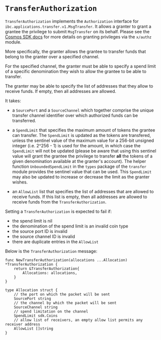 # `TransferAuthorization`

`TransferAuthorization` implements the `Authorization` interface for `ibc.applications.transfer.v1.MsgTransfer`. It allows a granter to grant a grantee the privilege to submit `MsgTransfer` on its behalf. Please see the [Cosmos SDK docs](https://docs.cosmos.network/v0.47/modules/authz) for more details on granting privileges via the `x/authz` module.

More specifically, the granter allows the grantee to transfer funds that belong to the granter over a specified channel.

For the specified channel, the granter must be able to specify a spend limit of a specific denomination they wish to allow the grantee to be able to transfer.

The granter may be able to specify the list of addresses that they allow to receive funds. If empty, then all addresses are allowed.


It takes: 

- a `SourcePort` and a `SourceChannel` which together comprise the unique transfer channel identifier over which authorized funds can be transferred.

- a `SpendLimit` that specifies the maximum amount of tokens the grantee can transfer. The `SpendLimit` is updated as the tokens are transfered, unless the sentinel value of the maximum value for a 256-bit unsigned integer (i.e. 2^256 - 1) is used for the amount, in which case the `SpendLimit` will not be updated (please be aware that using this sentinel value will grant the grantee the privilege to transfer **all** the tokens of a given denomination available at the granter's account). The helper function `UnboundedSpendLimit` in the `types` package of the `transfer` module provides the sentinel value that can be used. This `SpendLimit` may also be updated to increase or decrease the limit as the granter wishes.

- an `AllowList` list that specifies the list of addresses that are allowed to receive funds. If this list is empty, then all addresses are allowed to receive funds from the `TransferAuthorization`.

Setting a `TransferAuthorization` is expected to fail if:
- the spend limit is nil
- the denomination of the spend limit is an invalid coin type
- the source port ID is invalid
- the source channel ID is invalid
- there are duplicate entries in the `AllowList`

Below is the `TransferAuthorization` message:

```golang
func NewTransferAuthorization(allocations ...Allocation) *TransferAuthorization {
	return &TransferAuthorization{
		Allocations: allocations,
	}
}

type Allocation struct {
	// the port on which the packet will be sent
	SourcePort string 
	// the channel by which the packet will be sent
	SourceChannel string 
	// spend limitation on the channel
	SpendLimit sdk.Coins  
	// allow list of receivers, an empty allow list permits any receiver address
	AllowList []string 
}

```